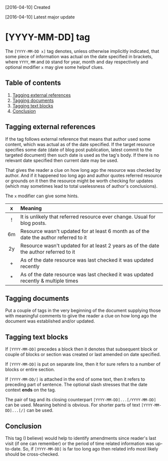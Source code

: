 [2016-04-10] Created

[2016-04-10] Latest major update

# [YYYY-MM-DD] tag

The `[YYYY-MM-DD x]` tag denotes, unless otherwise implicitly indicated, that some
piece of information was actual on the date specified in brackets,
where `YYYY`, `MM` and `DD` stand for year, month and day respectively and optional
modifier `x` may give some helpuf clues.

## Table of contents

1. [Tagging external references](#tagging-external-references)
1. [Tagging documents](#tagging-documents)
1. [Tagging text blocks](#tagging-text-blocks)
1. [Conclusion](#conclusion)

## Tagging external references

If the tag follows external reference that means that author used some content, which
was actual as of the date specified. If the target resource specifies some date
(date of blog post publication, latest commit to the targeted document) then
such date is used as the tag's body. If there is no relevant date specified then
current date may be used.

That gives the reader a clue on how long ago the resource was checked by author.
And if it happened too long ago and author quotes referred resource or grounds
on it then the resource might be worth checking for updates
(which may sometimes lead to total uselessness of author's conclusions).

The `x` modifier can give some hints.

|  x  | Meaning |
|:---:|:---     |
| !   | It is unlikely that referred resource ever change. Usual for blog posts. |
| 6m  | Resource wasn't updated for at least 6 month as of the date the author referred to it |
| 2y  | Resource wasn't updated for at least 2 years as of the date the author referred to it |
| +   | As of the date resource was last checked it was updated recently |
| *   | As of the date resource was last checked it was updated recently & multiple times |

## Tagging documents

Put a couple of tags in the very beginning of the document supplying those with meaningful
comments to giive the reader a clue on how long ago the document was established and/or
updated.

## Tagging text blocks

If `[YYYY-MM-DD]` precedes a block then it denotes that subsequent
block or couple of blocks or section was created or last amended on date specified.

If `[YYYY-MM-DD]` is put on separate line, then it for sure
refers to a number of blocks or entire section.

If `[YYYY-MM-DD/]` is attached in the end of some text, then it
refers to preceding part of sentence. The optional slash stresses that
the date context **ends** on the tag.

The pair of tag and its closing counterpart `[YYYY-MM-DD]...[/YYYY-MM-DD]`
can be used. Meaning behind is obvious.
For shorter parts of text `[YYYY-MM-DD]...[/]` can be used.

## Conclusion

This tag (I believe) would help to identify amendments
since reader's last visit (if one can remember) or the period of
time related information was up-to-date. So, if `[YYYY-MM-DD]` is
far too long ago then related info most likely should be cross-checked.
